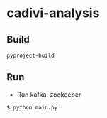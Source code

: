 # cadivi-analysis
## Build
```shell
pyproject-build
```

## Run
- Run kafka, zookeeper
```shell
$ python main.py
```
